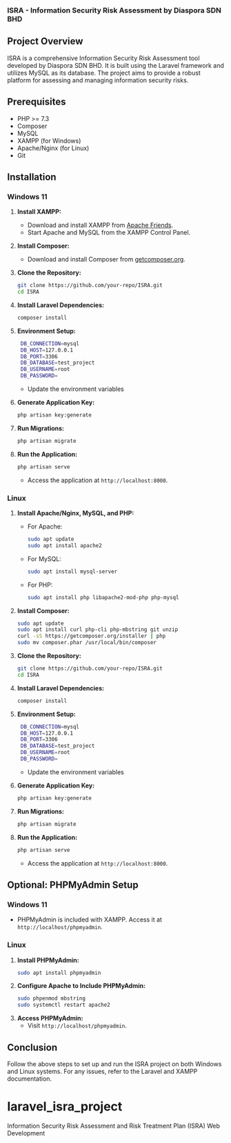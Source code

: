 ### ISRA - Information Security Risk Assessment by Diaspora SDN BHD

## Project Overview
ISRA is a comprehensive Information Security Risk Assessment tool developed by Diaspora SDN BHD. It is built using the Laravel framework and utilizes MySQL as its database. The project aims to provide a robust platform for assessing and managing information security risks.

## Prerequisites
- PHP >= 7.3
- Composer
- MySQL
- XAMPP (for Windows)
- Apache/Nginx (for Linux)
- Git

## Installation

### Windows 11

1. **Install XAMPP:**
   - Download and install XAMPP from [Apache Friends](https://www.apachefriends.org/index.html).
   - Start Apache and MySQL from the XAMPP Control Panel.

2. **Install Composer:**
   - Download and install Composer from [getcomposer.org](https://getcomposer.org/).

3. **Clone the Repository:**
   ```sh
   git clone https://github.com/your-repo/ISRA.git
   cd ISRA
   ```

4. **Install Laravel Dependencies:**
   ```sh
   composer install
   ```

5. **Environment Setup:**
   ```sh
    DB_CONNECTION=mysql
    DB_HOST=127.0.0.1
    DB_PORT=3306
    DB_DATABASE=test_project
    DB_USERNAME=root
    DB_PASSWORD=
   ```
   - Update the environment variables

6. **Generate Application Key:**
   ```sh
   php artisan key:generate
   ```

7. **Run Migrations:**
   ```sh
   php artisan migrate
   ```

8. **Run the Application:**
   ```sh
   php artisan serve
   ```
   - Access the application at `http://localhost:8000`.

### Linux

1. **Install Apache/Nginx, MySQL, and PHP:**
   - For Apache:
     ```sh
     sudo apt update
     sudo apt install apache2
     ```
   - For MySQL:
     ```sh
     sudo apt install mysql-server
     ```
   - For PHP:
     ```sh
     sudo apt install php libapache2-mod-php php-mysql
     ```

2. **Install Composer:**
   ```sh
   sudo apt update
   sudo apt install curl php-cli php-mbstring git unzip
   curl -sS https://getcomposer.org/installer | php
   sudo mv composer.phar /usr/local/bin/composer
   ```

3. **Clone the Repository:**
   ```sh
   git clone https://github.com/your-repo/ISRA.git
   cd ISRA
   ```

4. **Install Laravel Dependencies:**
   ```sh
   composer install
   ```

5. **Environment Setup:**
   ```sh
    DB_CONNECTION=mysql
    DB_HOST=127.0.0.1
    DB_PORT=3306
    DB_DATABASE=test_project
    DB_USERNAME=root
    DB_PASSWORD=
   ```
   - Update the environment variables

6. **Generate Application Key:**
   ```sh
   php artisan key:generate
   ```

7. **Run Migrations:**
   ```sh
   php artisan migrate
   ```

8. **Run the Application:**
   ```sh
   php artisan serve
   ```
   - Access the application at `http://localhost:8000`.

## Optional: PHPMyAdmin Setup

### Windows 11
- PHPMyAdmin is included with XAMPP. Access it at `http://localhost/phpmyadmin`.

### Linux
1. **Install PHPMyAdmin:**
   ```sh
   sudo apt install phpmyadmin
   ```
2. **Configure Apache to Include PHPMyAdmin:**
   ```sh
   sudo phpenmod mbstring
   sudo systemctl restart apache2
   ```
3. **Access PHPMyAdmin:**
   - Visit `http://localhost/phpmyadmin`.

## Conclusion
Follow the above steps to set up and run the ISRA project on both Windows and Linux systems. For any issues, refer to the Laravel and XAMPP documentation.
# laravel_isra_project
Information Security Risk Assessment and Risk Treatment Plan (ISRA) Web Development 
